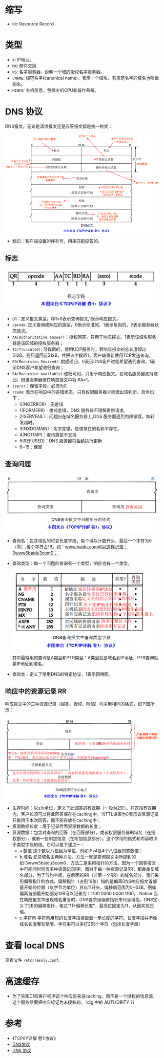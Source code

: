 

# 缩写

* `RR`: Resource Record

# 类型

* `A`: IP地址。
* `MX`: 邮件交换
* `NS`: 名字服务器。说明一个域的授权名字服务器。
* `CNAME`: 规范名字(canonical name)，表示一个域名，有规范名字的域名也叫做别名。
* `HINFO`: 主机信息，包括主机CPU和操作系统。

# DNS 协议

DNS报文，无论是请求报文还是应答报文都是统一格式：

![](dns/1.png)

* 标识：客户端设置的序列号，用来匹配应答的。

## 标志

![](dns/2.png)

- `QR`：定义报文类型，QR=0表示查询报文,1表示响应报文。
- `opcode`: 定义查询或响应的类型，0表示标准的，1表示反向的，2表示服务器状态请求。
- `AA(Authoritative answer)`：授权回答，只用于响应报文。1表示该域名服务器是该区域的授权服务器；
- `TC(Truncated)`: 可截断的，使用UDP服务时，若响应报文的总长度超过512B，则只返回前512B，并把该字段置1，客户端重新使用TCP发送查询。
- `RD(Recursion Desired)`: 期望递归，0表示DNS客户进程希望迭代查询，1表示DNS客户希望递归查询；
- `RA(Recursion Available)`:递归可用，只用于响应报文。若域名服务器支持递归，则该服务器便在响应报文中将 RA=1。
- `(zero)`：保留字段，必须为0.
- `rcode`: 表示在响应中的差错状态，只有权限服务器才能做出该判断。具体如下：
    - 0(NOERROR)：无差错
    - 1(FORMERR)：格式差错，DNS 服务器不理解更新请求。
    - 2(SERVFAIL)：问题出在域名服务器上,DNS 服务器遇到内部错误，如转发超时。
    - 3(NXDOMAIN)：名字差错，应该存在的名称不存在。
    - 4(NOTIMP)：查询类型不支持
    - 5(REFUSED)：DNS 服务器将拒绝执行更新
    - 6~15：保留

## 查询问题

![](dns/3.png)

* 查询名：包含域名的可变长度字段，每个域以计数开头，最后一个字符为0（零）,每个字符占1B。如：www.baidu.com可以这样记录：3www5baidu3com0；
* 查询类型：每一个问题的查询有一个类型，响应也有一个类型。

    ![](dns/4.png)

    其中最常用的查询是A类型和PTR类型：A类型就是域名到IP地址，PTR查询就是IP地址到域名。

* 查询类：定义了使用DNS的特定协议，1表示因特网。


## 响应中的资源记录 RR

响应报文中的三种资源记录（回答、授权、附加）均采用相同的格式，如下图所示：

![](dns/5.png)

- 生存时间：以s为单位，定义了此回答的有效期（一般为2天）。在这段有效期内，客户长须可以将此回答保存在caching中，当TTL设置为0表示该资源记录只能用于本次回答，而不能存放在caching中；
- 资源数据长度：用于记录后面资源数据的长度；
- 资源数据：包含对查询的回答（在回答部分），或者权限服务器的域名（在授权部分），或者一些附加信息（在附加信息部分）。这个字段的格式和内容取决于类型字段的值。它可以是下述之一：
    - a.数值  这个数以八位组为单位，例如IPv4是4个八位组的整数倍；
    - b.域名   记录域名由两种方法，方法一就是查询报文中所提到的如:3www5baidu3com0，方法二是采用指针的方法，因为一个回答报文中可能同时包含多种资源记录RR，而对于每一种资源记录RR，都会重复域名部分，为了节约空间，在后面的RR（非第一个RR）的域名部分，我们采用偏移指针的方式。偏移指针（占用16位）指的是偏离DNS响应报文首部最开始的位置（以字节为单位）且以11开头，偏移值范围为0~63B。例如偏离首部最开始部分12B可以记录为：1100 0000 0000 1100。
        Notice:当在响应报文中出现域名重复时，DNS要求用偏移指针来代替域名，DNS定义了2B的偏移指针，格式“11+偏移长度”，最高位固定为11，从而实现压缩。
    - c.字符串 字符串用1B的长度字段紧跟着一串长度的字符。长度字段并不像域名长度哪有受限。字符串可以多打255个字符（包括长度字段）



# 查看 local DNS

查看文件 `/etc/resolv.conf`。


# 高速缓存

* 为了告知DNS客户程序这个响应是来自caching，而不是一个授权的信息源，这个服务器要把响应标记为未授权的。（dig 中的 AUTHORITY ?）





# 参考

* 《TCP/IP详解 卷1:协议》
* [DNS协议](http://blog.csdn.net/jxh_123/article/details/26055215)
* [DNS 协议](https://technet.microsoft.com/zh-cn/library/dd197470(v=ws.10).aspx)